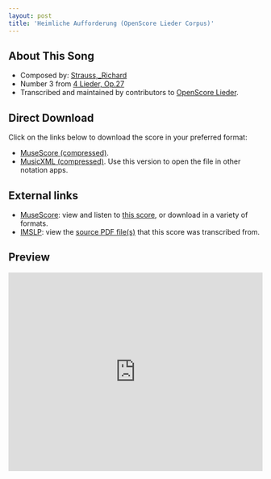 ```yaml
---
layout: post
title: 'Heimliche Aufforderung (OpenScore Lieder Corpus)'
---
```


## About This Song

- Composed by: [Strauss,_Richard](https://fourscoreandmore.org/openscore/lieder/Strauss,_Richard)
- Number 3 from [4 Lieder, Op.27](https://fourscoreandmore.org/openscore/lieder/Strauss,_Richard/4_Lieder,_Op.27)
- Transcribed and maintained by contributors to [OpenScore Lieder].

[OpenScore Lieder]: https://musescore.com/openscore-lieder-corpus

## Direct Download

Click on the links below to download the score in your preferred format:
- [MuseScore (compressed)](https://github.com/openscore/lieder/blob/main/scores/Strauss,_Richard/4_Lieder,_Op.27/3_Heimliche_Aufforderung/lc6199576.mscz?raw=true).
- [MusicXML (compressed)](https://github.com/openscore/lieder/blob/main/scores/Strauss,_Richard/4_Lieder,_Op.27/3_Heimliche_Aufforderung/lc6199576.mxl?raw=true). Use this version to open the file in other notation apps.

## External links

- [MuseScore]: view and listen to [this score][MuseScore], or download in a variety of formats.
- [IMSLP]: view the [source PDF file(s)][IMSLP] that this score was transcribed from.

[MuseScore]: https://musescore.com/score/6199576
[IMSLP]: https://imslp.org/wiki/Special:ReverseLookup/135548

## Preview

<iframe width="100%" height="394" src="https://musescore.com/openscore-lieder-corpus/scores/6199576/embed" frameborder="0" allowfullscreen allow="autoplay; fullscreen"></iframe>
